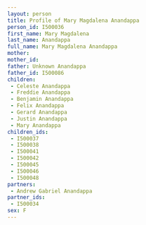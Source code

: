 ```yaml
---
layout: person
title: Profile of Mary Magdalena Anandappa
person_id: I500036
first_name: Mary Magdalena
last_name: Anandappa
full_name: Mary Magdalena Anandappa
mother: 
mother_id: 
father: Unknown Anandappa
father_id: I500086
children:
 - Celeste Anandappa
 - Freddie Anandappa
 - Benjamin Anandappa
 - Felix Anandappa
 - Gerard Anandappa
 - Justin Anandappa
 - Mary Anandappa
children_ids:
 - I500037
 - I500038
 - I500041
 - I500042
 - I500045
 - I500046
 - I500048
partners:
 - Andrew Gabriel Anandappa
partner_ids:
 - I500034
sex: F
---
```



